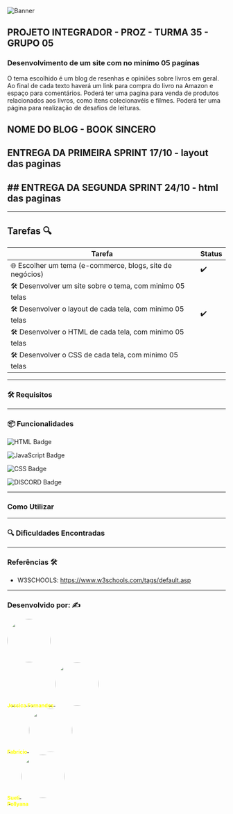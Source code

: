 

![Banner](./src/images/)

## PROJETO INTEGRADOR - PROZ - TURMA 35 - GRUPO 05 
### Desenvolvimento de um site com no minímo 05 pagínas 
O tema escolhido é um blog de resenhas e opiniões sobre livros em geral.
Ao final de cada texto haverá um link para compra do livro na Amazon e espaço para comentários.
Poderá ter uma pagina para venda de produtos relacionados aos livros, como itens colecionavéis e filmes.
Poderá ter uma página para realização de desafios de leituras.


## NOME DO BLOG - BOOK SINCERO

## ENTREGA DA PRIMEIRA SPRINT 17/10 - layout das paginas 
## ## ENTREGA DA SEGUNDA SPRINT 24/10 - html das paginas 

---

## Tarefas 🔍

| **Tarefa** | **Status** |
|-----------------|------------|
| 🌐 Escolher um tema (e-commerce, blogs, site de negócios) |✔️|
| 🛠️ Desenvolver um site sobre o tema, com minimo 05 telas | |
| 🛠️ Desenvolver o layout de cada tela, com minimo 05 telas |✔️|
| 🛠️ Desenvolver o HTML de cada tela, com minimo 05 telas ||
| 🛠️ Desenvolver o CSS de cada tela, com minimo 05 telas ||



---

### 🛠 Requisitos

--- 

### 📦 Funcionalidades

![HTML Badge](https://img.shields.io/badge/HTML-239120?style=for-the-badge&logo=html5&logoColor=white)

![JavaScript Badge](https://img.shields.io/badge/JavaScript-F7DF1E?style=for-the-badge&logo=javascript&logoColor=black)

![CSS Badge](https://img.shields.io/badge/CSS-563d7c?&style=flat&logo=css3&logoColor=white)


![DISCORD Badge](https://img.shields.io/badge/Discord-5865F2?style=flat&logo=discord&logoColor=white)

---

### Como Utilizar 

---

### 🔍 Dificuldades Encontradas


---

### Referências 🛠️

- W3SCHOOLS: https://www.w3schools.com/tags/default.asp

---

### Desenvolvido por: ✍️

<a href="https://avatars.githubusercontent.com/u/123896356?v=4">
   <img style="border-radius: 50%;" src="https://avatars.githubusercontent.com/u/123896356?v=4" width="100px;" alt=""/>
   <br />
   <sub><b style="color: yellow;">Jessica Fernandes</b></sub>
</a>

<a href="https://avatars.githubusercontent.com/u/155182122?v=4">
   <img style="border-radius: 50%;" src="https://avatars.githubusercontent.com/u/155182122?v=4" width="100px;" alt=""/>
   <br />
   <sub><b style="color: yellow;">Fabrício</b></sub>
</a>

<a href="https://avatars.githubusercontent.com/u/110235309?v=4">
   <img style="border-radius: 50%;" src="https://avatars.githubusercontent.com/u/110235309?v=4" width="100px;" alt=""/>
   <br />
   <sub><b style="color: yellow;">Sueli</b></sub>
</a>

<a href="https://avatars.githubusercontent.com/u/142187378?v=4">
   <img style="border-radius: 50%;" src="https://avatars.githubusercontent.com/u/142187378?v=4" width="100px;" alt=""/>
   <br />
   <sub><b style="color: yellow;">Pollyana</b></sub>
</a>
 
